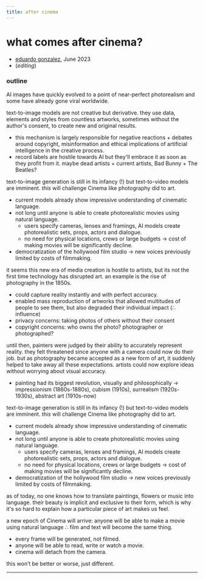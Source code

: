 ```yaml
---
title: after cinema
---
```


# what comes after cinema?
- [eduardo gonzalez](https://edugon.studio), June 2023
- (_editing_)


### outline

AI images have quickly evolved to a point of near-perfect photorealism and some have already gone viral worldwide. 

text-to-image models are not creative but derivative. they use data, elements and styles from countless artworks, sometimes without the author's consent, to create new and original results.
- this mechanism is largely responsible for negative reactions + debates around copyright, misinformation and ethical implications of artificial intelligence in the creative process.
- record labels are hostile towards AI but they'll embrace it as soon as they profit from it. maybe dead artists + current artists, Bad Bunny + The Beatles?

text-to-image generation is still in its infancy (!) but text-to-video models are imminent. *this* will challenge Cinema like photography did to art.
- current models already show impressive understanding of cinematic language.
- not long until anyone is able to create photorealistic movies using natural language. 
	- users specify cameras, lenses and framings, AI models create photorealistic sets, props, actors and dialogue.
	- no need for physical locations, crews or large budgets → cost of making movies will be significantly decline.
- democratization of the hollywood film studio →  new voices previously limited by costs of filmmaking.

it seems this new era of media creation is hostile to artists, but its not the first time technology has disrupted art. an example is the rise of photography in the 1850s.
- could capture reality instantly and with perfect accuracy.
- enabled mass reproduction of artworks that allowed multitudes of people to see them, but also degraded their individual impact (∴ influence)
- privacy concerns: taking photos of others without their consent
- copyright concerns: who owns the photo? photographer or photographed?

until then, painters were judged by their ability to accurately represent reality. they felt threatened since anyone with a camera could now do their job. but as photography became accepted as a new form of art, it suddenly helped to take away all these expectations. artists could now explore ideas without worrying about visual accuracy.
- painting had its biggest revolution, visually and philosophically → impressionism (1860s-1880s), cubism (1910s), surrealism (1920s-1930s), abstract art (1910s-now)

text-to-image generation is still in its infancy (!) but text-to-video models are imminent. *this* will challenge Cinema like photography did to art.
- current models already show impressive understanding of cinematic language.
- not long until anyone is able to create photorealistic movies using natural language. 
	- users specify cameras, lenses and framings, AI models create photorealistic sets, props, actors and dialogue.
	- no need for physical locations, crews or large budgets → cost of making movies will be significantly decline.
- democratization of the hollywood film studio →  new voices previously limited by costs of filmmaking.


as of today, no one knows how to translate paintings, flowers or music into language. their beauty is implicit and exclusive to their form, which is why it's so hard to explain how a particular piece of art makes us feel.

a new epoch of Cinema will arrive: anyone will be able to make a movie using natural language ∴ film and text will become the same thing. 
- every frame will be generated, not filmed.
- anyone will be able to read, write or watch a movie.
- cinema will detach from the camera.

this won’t be better or worse, just different.


---



